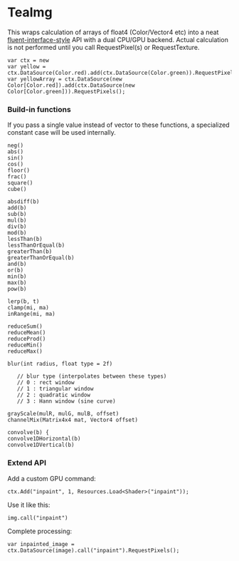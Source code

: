# TeaImg 

This wraps calculation of arrays of float4 (Color/Vector4 etc) into a neat [fluent-interface-style](https://en.wikipedia.org/wiki/Fluent_interface) API with a dual CPU/GPU backend.
Actual calculation is not performed until you call RequestPixel(s) or RequestTexture.

    var ctx = new 
    var yellow = ctx.DataSource(Color.red).add(ctx.DataSource(Color.green)).RequestPixel(); 
    var yellowArray = ctx.DataSource(new Color[Color.red]).add(ctx.DataSource(new Color[Color.green])).RequestPixels();


### Build-in functions

If you pass a single value instead of vector to these functions, a specialized constant case will be used internally.

```
neg() 
abs()
sin() 
cos() 
floor() 
frac()
square() 
cube() 

absdiff(b)
add(b)
sub(b)
mul(b)
div(b)
mod(b)
lessThan(b)
lessThanOrEqual(b)
greaterThan(b)
greaterThanOrEqual(b) 
and(b) 
or(b)
min(b)
max(b)
pow(b)

lerp(b, t) 
clamp(mi, ma)
inRange(mi, ma)

reduceSum()
reduceMean()
reduceProd()
reduceMin()
reduceMax()

blur(int radius, float type = 2f)
   
   // blur type (interpolates between these types)
   // 0 : rect window
   // 1 : triangular window
   // 2 : quadratic window
   // 3 : Hann window (sine curve)

grayScale(mulR, mulG, mulB, offset)
channelMix(Matrix4x4 mat, Vector4 offset) 

convolve(b) {
convolve1DHorizontal(b)
convolve1DVertical(b)

```

### Extend API

Add a custom GPU command:

    ctx.Add("inpaint", 1, Resources.Load<Shader>("inpaint"));

Use it like this:

    img.call("inpaint")

Complete processing:

    var inpainted_image = ctx.DataSource(image).call("inpaint").RequestPixels();

